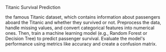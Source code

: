 Titanic Survival Prediction

the famous Titanic dataset, which contains information about passengers aboard the Titanic and whether they survived or not. 
Preprocess the data, handle missing values, and convert categorical features into numerical ones. 
Then, train a machine learning model (e.g., Random Forest or Decision Tree) to predict passenger survival. 
Evaluate the model's performance using metrics like accuracy and create a confusion matrix.

